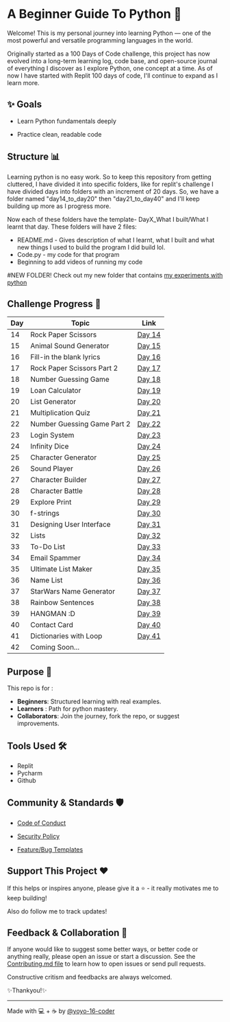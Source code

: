 # A Beginner Guide To Python 🚀

Welcome! This is my personal journey into learning Python — one of the most powerful and versatile programming languages in the world.

Originally started as a 100 Days of Code challenge, this project has now evolved into a long-term learning log, code base, and open-source journal of everything I discover as I explore Python, one concept at a time.
As of now I have started with Replit 100 days of code, I'll continue to expand as I learn more.

## ✨ Goals
- Learn Python fundamentals deeply

- Practice clean, readable code

## Structure 📊

Learning python is no easy work. So to keep this repository from getting cluttered, I have divided it into specific folders, like for replit's challenge I have divided days into folders with an increment of 20 days. So, we have a folder named "day14_to_day20" then "day21_to_day40" and I'll keep building up more as I progress more.

Now each of these folders have the template- DayX_What I built/What I learnt that day. 
These folders will have 2 files:
- README.md - Gives description of what I learnt, what I built and what new things I used to build the program I did build lol.
- Code.py - my code for that program
- Beginning to add videos of running my code

#NEW FOLDER!
Check out my new folder that contains [my experiments with python](My_Experiments)

## Challenge Progress 📅

| Day | Topic                       | Link                                                                                           |  
|-----|-----------------------------|------------------------------------------------------------------------------------------------|   
| 14  | Rock Paper Scissors         | [Day 14](.Replit_100_Days_Code_Challenge/day14_to_day20/Day14_Rock_Paper_and_Scissors)         |    
| 15  | Animal Sound Generator      | [Day 15](Replit_100_Days_Code_Challenge/day14_to_day20/Day15_Animal_Sound_Generator)           |
| 16  | Fill-in the blank lyrics    | [Day 16](Replit_100_Days_Code_Challenge/day14_to_day20/Day16_Fill-in_the_blank_lyrics)         |
| 17  | Rock Paper Scissors Part 2  | [Day 17](Replit_100_Days_Code_Challenge/day14_to_day20/Day17_Rock_paper_and_scissors_Part_2)   |
| 18  | Number Guessing Game        | [Day 18](Replit_100_Days_Code_Challenge/day14_to_day20/Day18_Number_Guessing_Game)             |
| 19  | Loan Calculator             | [Day 19](Replit_100_Days_Code_Challenge/day14_to_day20/Day19_Loan_Calculator)                  |
| 20  | List Generator              | [Day 20](Replit_100_Days_Code_Challenge/day14_to_day20/Day20_List_Generator)                   |
| 21  | Multiplication Quiz         | [Day 21](Replit_100_Days_Code_Challenge/day21_to_day40/Day21_Multiplication_Quiz)              |
| 22  | Number Guessing Game Part 2 | [Day 22](Replit_100_Days_Code_Challenge/day21_to_day40/Day22_Number_Guessing_Game_Part_2)      |
| 23  | Login System                | [Day 23](Replit_100_Days_Code_Challenge/day21_to_day40/Day23_Login_System)                     |
| 24  | Infinity Dice               | [Day 24](Replit_100_Days_Code_Challenge/day21_to_day40/Day24_Infinity_Dice)                    |
| 25  | Character Generator         | [Day 25](Replit_100_Days_Code_Challenge/day21_to_day40/Day25_Character_Generator)              |
| 26  | Sound Player                | [Day 26](Replit_100_Days_Code_Challenge/day21_to_day40/Day26_Sound_Player)                     |
| 27  | Character Builder           | [Day 27](Replit_100_Days_Code_Challenge/day21_to_day40/Day27_Character_Builder)                |
| 28  | Character Battle            | [Day 28](Replit_100_Days_Code_Challenge/day21_to_day40/Day28_Character_Battle)                 |
| 29  | Explore Print               | [Day 29](Replit_100_Days_Code_Challenge/day21_to_day40/Day29_Explore_print)                    |
| 30  | f-strings                   | [Day 30](Replit_100_Days_Code_Challenge/day21_to_day40/Day30_f-strings)                        |
| 31  | Designing User Interface    | [Day 31](Replit_100_Days_Code_Challenge/day21_to_day40/Day31_Designing_ANSI_colors)            |
| 32  | Lists                       | [Day 32](Replit_100_Days_Code_Challenge/day21_to_day40/Day32_Exploring_Lists)                  |
| 33  | To-Do List                  | [Day 33](Replit_100_Days_Code_Challenge/day21_to_day40/Day33_To-Do_List)                       |
| 34  | Email Spammer               | [Day 34](Replit_100_Days_Code_Challenge/day21_to_day40/Day34_Email_Spam)                       |
| 35  | Ultimate List Maker         | [Day 35](Replit_100_Days_Code_Challenge/day21_to_day40/Day35_ULTIMATE_List_Maker)              |
| 36  | Name List                   | [Day 36](Replit_100_Days_Code_Challenge/day21_to_day40/Day36_Name_List)                        |
| 37  | StarWars Name Generator     | [Day 37](Replit_100_Days_Code_Challenge/day21_to_day40/Day37_StarWars_Name_Generator)          |
| 38  | Rainbow Sentences           | [Day 38](Replit_100_Days_Code_Challenge/day21_to_day40/Day38_Rainbow_Sentence)                 |
| 39  | HANGMAN :D                  | [Day 39](Replit_100_Days_Code_Challenge/day21_to_day40/Day39_HANGMAN)                          |
| 40  | Contact Card                | [Day 40](Replit_100_Days_Code_Challenge/day21_to_day40/Day40_Contact_Card)                     |
| 41  | Dictionaries with Loop      | [Day 41](Replit_100_Days_Code_Challenge/day41_to_day60/Day41_Looping_Dictionaries)             |
| 42  | Coming Soon...              |                                                                                                |


## Purpose 🧠
This repo is for :
- **Beginners**: Structured learning with real examples.
- **Learners** : Path for python mastery.
- **Collaborators**: Join the journey, fork the repo, or suggest improvements.
  
## Tools Used 🛠️
- Replit
- Pycharm
- Github

## Community & Standards 🛡️

- [Code of Conduct](CODE_OF_CONDUCT.md)

- [Security Policy](.github/SECURITY.md)

- [Feature/Bug Templates](.github/ISSUE_TEMPLATE)


## Support This Project ❤️
  If this helps or inspires anyone, please give it a ⭐ - it really motivates me to keep building!
  
  Also do follow me to track updates!

## Feedback & Collaboration 🤝
If anyone would like to suggest some better ways, or better code or anything really, please open an issue or start a discussion. See the [Contributing.md file](.github/CONTRIBUTING.md) to learn how to open issues or send pull requests.

Constructive critism and feedbacks are always welcomed.

✨Thankyou!✨

___

Made with 💻 + ☕ by [@yoyo-16-coder](https://github.com/yoyo-16-coder)


  
